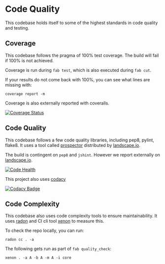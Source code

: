 # Code Quality

This codebase holds itself to some of the highest standards in code quality and testing.

## Coverage

This codebase follows the pragma of 100% test coverage. The build will fail if 100% is not achieved.

Coverage is run during `fab test`, which is also executed during `fab cut`.

If your results do not come back with 100%, you can see what lines are missing with:

```
coverage report -m
```

Coverage is also externally reported with coveralls.

[![Coverage Status](https://coveralls.io/repos/mc706/prog-strat-game/badge.svg?branch=HEAD)](https://coveralls.io/r/mc706/prog-strat-game?branch=HEAD)


## Code Quality

This codebase follows a few code quality libraries, including pep8, pylint, flake8. It uses a tool called
[prospector](https://github.com/landscapeio/prospector) distributed by [landscape.io](https://landscape.io).

The build is contingent on `pep8` and `jshint`. However we report externally on [landscape.io](https://landscape.io).

[![Code Health](https://landscape.io/github/mc706/prog-strat-game/master/landscape.svg?style=flat)](https://landscape.io/github/mc706/prog-strat-game/master)

This project also uses [codacy](https://codacy.com)

[![Codacy Badge](https://www.codacy.com/project/badge/f6046e45c8cc436b86273f3edf9d5bef)](https://www.codacy.com/app/mcdevitt-ryan/prog-strat-game)


## Code Complexity

This codebase also uses code complexity tools to ensure maintainability. It uses [radon]() and CI cli tool [xenon]() to 
measure this.

To check the repo locally, you can run:

```
radon cc . -a
```

The following gets run as part of `fab quality_check`:

```
xenon . -a A -b A -m A -i core
```

